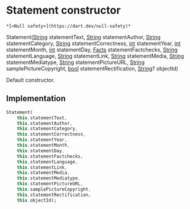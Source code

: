 


# Statement constructor




    *[<Null safety>](https://dart.dev/null-safety)*



Statement([String](https://api.flutter.dev/flutter/dart-core/String-class.html) statementText, [String](https://api.flutter.dev/flutter/dart-core/String-class.html) statementAuthor, [String](https://api.flutter.dev/flutter/dart-core/String-class.html) statementCategory, [String](https://api.flutter.dev/flutter/dart-core/String-class.html) statementCorrectness, [int](https://api.flutter.dev/flutter/dart-core/int-class.html) statementYear, [int](https://api.flutter.dev/flutter/dart-core/int-class.html) statementMonth, [int](https://api.flutter.dev/flutter/dart-core/int-class.html) statementDay, [Facts](../../models_fact/Facts-class.md) statementFactchecks, [String](https://api.flutter.dev/flutter/dart-core/String-class.html) statementLanguage, [String](https://api.flutter.dev/flutter/dart-core/String-class.html) statementLink, [String](https://api.flutter.dev/flutter/dart-core/String-class.html) statementMedia, [String](https://api.flutter.dev/flutter/dart-core/String-class.html) statementMediatype, [String](https://api.flutter.dev/flutter/dart-core/String-class.html) statementPictureURL, [String](https://api.flutter.dev/flutter/dart-core/String-class.html) samplePictureCopyright, [bool](https://api.flutter.dev/flutter/dart-core/bool-class.html) statementRectification, [String](https://api.flutter.dev/flutter/dart-core/String-class.html)? objectId)


<p>Default constructor.</p>



## Implementation

```dart
Statement(
    this.statementText,
    this.statementAuthor,
    this.statementCategory,
    this.statementCorrectness,
    this.statementYear,
    this.statementMonth,
    this.statementDay,
    this.statementFactchecks,
    this.statementLanguage,
    this.statementLink,
    this.statementMedia,
    this.statementMediatype,
    this.statementPictureURL,
    this.samplePictureCopyright,
    this.statementRectification,
    this.objectId);
```








